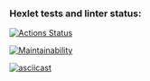 ### Hexlet tests and linter status:
[![Actions Status](https://github.com/shelser/frontend-project-44/actions/workflows/hexlet-check.yml/badge.svg)](https://github.com/shelser/frontend-project-44/actions)

[![Maintainability](https://api.codeclimate.com/v1/badges/b60337d0fc0e38882e64/maintainability)](https://codeclimate.com/github/shelser/frontend-project-44/maintainability)

[![asciicast](https://asciinema.org/a/bS2Yiu8hI109UTM6MsCHJzldM.svg)](https://asciinema.org/a/bS2Yiu8hI109UTM6MsCHJzldM)